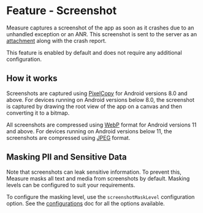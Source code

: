 # Feature - Screenshot

Measure captures a screenshot of the app as soon as it crashes due to an unhandled exception or an
ANR. This screenshot is sent to the server as an [attachment](../../api/sdk/README.md#attachments) along with
the crash report.

This feature is enabled by default and does not require any additional configuration.

## How it works

Screenshots are captured using [PixelCopy](https://developer.android.com/reference/android/view/PixelCopy) for Android
versions 8.0 and above. For devices running on Android versions below 8.0, the screenshot is captured by drawing the
root view of the app on a canvas and then converting it to a bitmap.

All screenshots are compressed
using [WebP](https://developer.android.com/reference/android/graphics/Bitmap.CompressFormat) format for
Android versions 11 and above. For devices running on Android versions below 11, the screenshots are compressed using
[JPEG](https://developer.android.com/reference/android/graphics/Bitmap.CompressFormat) format.

## Masking PII and Sensitive Data

Note that screenshots can leak sensitive information. To prevent this, Measure masks all text and media from screenshots
by default. Masking levels can be configured to suit your requirements.

To configure the masking level, use the `screenshotMaskLevel` configuration option. See
the [configurations](../configuration-options.md#screenshotmasklevel) doc for all the options available.
